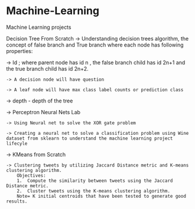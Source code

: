 # Machine-Learning
Machine Learning projects

Decision Tree From Scratch
-> Understanding decision trees algorithm, the concept of false branch and True branch where each node has following properties:

  -> Id ; where parent node has id n , the false branch child has id 2n+1 and the true branch child has id 2n+2.
  
    -> A decision node will have question 
    
    -> A leaf node will have max class label counts or prediction class
 -> depth - depth of the tree
    
-> Perceptron Neural Nets Lab

    -> Using Neural net to solve the XOR gate problem
  
    -> Creating a neural net to solve a classification problem using Wine dataset from sklearn to understand the machine learning project           lifecyle
 
 -> KMeans from Scratch
 
    -> Clustering tweets by utilizing Jaccard Distance metric and K-means clustering algorithm.
        Objectives:
        1.  Compute the similarity between tweets using the Jaccard Distance metric.
        2.  Cluster tweets using the K-means clustering algorithm.
        Note= K initial centroids that have been tested to generate good results.
